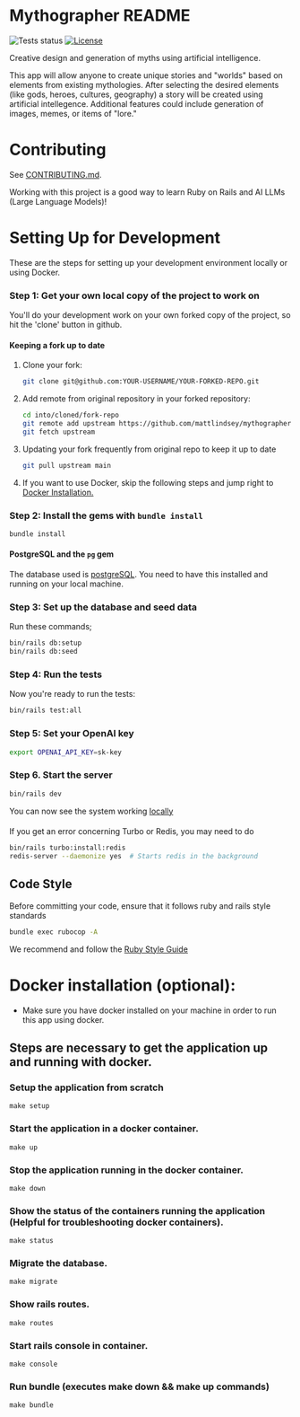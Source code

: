 # Mythographer README

![Tests status](https://github.com/mattlindsey/mythographer/actions/workflows/ci.yml/badge.svg?branch=main)
[![License](https://img.shields.io/badge/license-MIT-green.svg)](https://github.com/mattlindsey/mythographer/blob/main/LICENSE)

Creative design and generation of myths using artificial intelligence.

This app will allow anyone to create unique stories and "worlds" based on elements from existing mythologies.
After selecting the desired elements (like gods, heroes, cultures, geography) a story will be created using artificial intellegence. Additional features could include generation of images, memes, or items of "lore."


# Contributing

See [CONTRIBUTING.md](https://github.com/mattlindsey/mythographer/blob/main/CONTRIBUTING.md).

Working with this project is a good way to learn Ruby on Rails and AI LLMs (Large Language Models)!


# Setting Up for Development

These are the steps for setting up your development environment locally or using Docker.

### Step 1: Get your own local copy of the project to work on

You'll do your development work on your own forked copy of the project, so hit the 'clone' button in github.

#### Keeping a fork up to date

1. Clone your fork:

   ```bash
   git clone git@github.com:YOUR-USERNAME/YOUR-FORKED-REPO.git
   ```

2. Add remote from original repository in your forked repository:

   ```bash
   cd into/cloned/fork-repo
   git remote add upstream https://github.com/mattlindsey/mythographer.git
   git fetch upstream
   ```

3. Updating your fork frequently from original repo to keep it up to date

   ```bash
   git pull upstream main
   ```

4. If you want to use Docker, skip the following steps and jump right to [Docker Installation.](#docker-installation)

### Step 2: Install the gems with `bundle install`

```bash
bundle install
```

#### PostgreSQL and the `pg` gem

The database used is [postgreSQL](https://www.postgresql.org/).  You need to have this installed and running on your local machine.

### Step 3: Set up the database and seed data

Run these commands;

```bash
bin/rails db:setup
bin/rails db:seed
```

### Step 4: Run the tests

Now you're ready to run the tests:

```bash
bin/rails test:all
```

### Step 5: Set your OpenAI key

```bash
export OPENAI_API_KEY=sk-key
```

### Step 6. Start the server

```bash
bin/rails dev
```

You can now see the system working [locally](http://localhost:3000)

####

If you get an error concerning Turbo or Redis, you may need to do
```bash
bin/rails turbo:install:redis
redis-server --daemonize yes  # Starts redis in the background
```

## Code Style

Before committing your code, ensure that it follows ruby and rails style standards
```bash
bundle exec rubocop -A
```

We recommend and follow the [Ruby Style Guide](https://github.com/rubocop-hq/ruby-style-guide)

# Docker installation (optional):

- Make sure you have docker installed on your machine in order to run this app using docker.

## Steps are necessary to get the application up and running with docker.

### Setup the application from scratch

    make setup

### Start the application in a docker container.

    make up

### Stop the application running in the docker container.

    make down

### Show the status of the containers running the application (Helpful for troubleshooting docker containers).

    make status

### Migrate the database.

    make migrate

### Show rails routes.

    make routes

### Start rails console in container.

    make console

### Run bundle (executes make down && make up commands)

    make bundle
